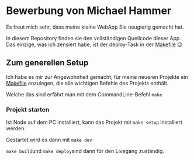 # Bewerbung von Michael Hammer

Es freut mich sehr, dass meine kleine WebApp Sie neugierig gemacht hat.

In diesem Repository finden sie den vollständigen Quellcode dieser App. Das einzige, was ich zensiert habe, ist der deploy-Task in der [Makefile](./Makefile) 😉

## Zum generellen Setup

Ich habe es mir zur Angewohnheit gemacht, für meine neueren Projekte ein [Makefile](./Makefile) anzulegen, die alle wichtigen Befehle des Projekts enthält. 

Welche das sind erfährt man mit dem CommandLine-Befehl `make`


### Projekt starten

Ist Node auf dem PC installiert, kann das Projekt mit `make setup` installiert werden.

Gestartet wird es dann mit `make dev`

`make build`und `make deploy`sind dann für den Livegang zuständig.